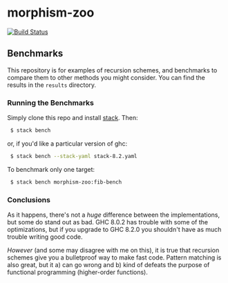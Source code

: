 # morphism-zoo
[![Build Status](https://travis-ci.org/vmchale/morphism-zoo.svg?branch=master)](https://travis-ci.org/vmchale/morphism-zoo)

## Benchmarks

This repository is for examples of recursion schemes, and benchmarks
to compare them to other methods you might consider. You can find the results in the
`results` directory.

### Running the Benchmarks

Simply clone this repo and install [stack](http://haskellstack.org). Then:

```bash
 $ stack bench
```

or, if you'd like a particular version of ghc:

```bash
 $ stack bench --stack-yaml stack-8.2.yaml
```

To benchmark only one target:

```bash
 $ stack bench morphism-zoo:fib-bench
```

### Conclusions

As it happens, there's not a *huge* difference between the implementations, but
some do stand out as bad. GHC 8.0.2 has trouble with some of the optimizations,
but if you upgrade to GHC 8.2.0 you shouldn't have as much trouble writing good
code.

*However* (and some may disagree with me on this), it is true that recursion
schemes give you a bulletproof way to make fast code. Pattern matching is also
great, but it a) can go wrong and b) kind of defeats the purpose of functional
programming (higher-order functions).
